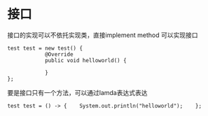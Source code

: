# 接口

接口的实现可以不依托实现类，直接implement method 可以实现接口

```
test test = new test() {
            @Override
            public void helloworld() {
                
            }
};
```

要是接口只有一个方法，可以通过lamda表达式表达



```
test test = () -> {    System.out.println("helloworld");    };
```
